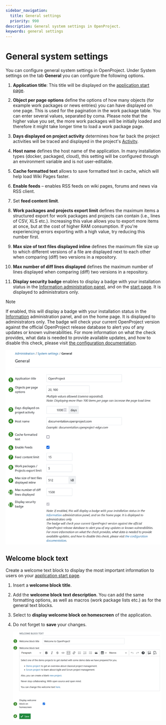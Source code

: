 ```yaml
---
sidebar_navigation:
  title: General settings
  priority: 990
description: General system settings in OpenProject.
keywords: general settings
---
```

# General system settings

You can configure general system settings in OpenProject. Under System settings on the tab **General** you can configure the following options.

1. **Application title**: This title will be displayed on the [application start page](../../../user-guide/home/).

2. **Object per page options** define the options of how many objects  (for example work packages or news entries) you can have displayed on one page. This is used for the pagination in the work package table. You can enter several values, separated by coma. Please note that the higher value you set, the more work packages will be initially loaded and therefore it might take longer time to load a work package page.

3. **Days displayed on project activity** determines how far back the project activities will be traced and displayed in the project's [Activity](../../../user-guide/activity).

4. **Host name** defines the host name of the application. In many installation types (docker, packaged, cloud), this setting will be configured through an environment variable and is not user-editable.

5. **Cache formatted text** allows to save formatted text in cache, which will help load Wiki Pages faster.

6. **Enable feeds** – enables RSS feeds on wiki pages, forums and news via RSS client.

7. Set **feed content limit**.

8. **Work packages and projects export limit** defines the maximum items a structured export for work packages and projects can contain (i.e., lines of CSV, XLS etc.). Increasing this value allows you to export more items at once, but at the cost of higher RAM consumption. If you're experiencing errors exporting with a high value, try reducing this number first.

9. **Max size of text files displayed inline** defines the maximum file size up to which different versions of a file are displayed next to each other when comparing (diff) two versions in a repository.

10. **Max number of diff lines displayed** defines the maximum number of lines displayed when comparing (diff) two versions in a repository.

11. **Display security badge** enables to display a badge with your installation status in the [Information administration panel](../../information), and on the [start page](../../../user-guide/home/). It is displayed to administrators only.

> [!NOTE]
> If enabled, this will display a badge with your installation status in the [Information](https://qa.openproject-edge.com/admin/info) administration panel, and on the home page. It is displayed to administrators only.
> The badge will check your current OpenProject version against the official OpenProject release database to alert you of any updates or known vulnerabilities. For more information on what the check provides, what data is needed to provide available updates, and how to disable this check, please visit [the configuration documentation](../../../system-admin-guide/information/#security-badge).

![General system settings in OpenProject administration](openproject_system_admin_guide_general_settings.png)

## Welcome block text

Create a welcome text block to display the most important information to users on your [application start page](../../../user-guide/home/).

1. Insert a **welcome block title**.

2. Add the **welcome block text description**. You can add the same formatting options, as well as macros (work package lists etc.) as for the general text blocks.

3. Select to **display welcome block on homescreen** of the application.

4. Do not forget to **save** your changes.

   ![Welcome block text settings in OpenProject administration](openproject_system_admin_guide_general_settings_welcome_message.png)
